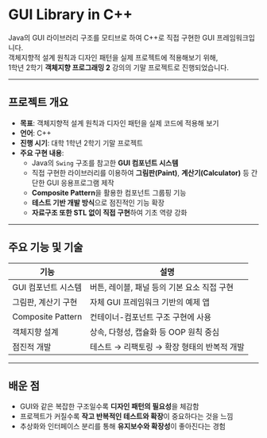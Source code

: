 # GUI Library in C++

Java의 GUI 라이브러리 구조를 모티브로 하여 C++로 직접 구현한 GUI 프레임워크입니다.  
객체지향적 설계 원칙과 디자인 패턴을 실제 프로젝트에 적용해보기 위해,  
1학년 2학기 **객체지향 프로그래밍 2** 강의의 기말 프로젝트로 진행되었습니다.

---

## 프로젝트 개요

- **목표**: 객체지향적 설계 원칙과 디자인 패턴을 실제 코드에 적용해 보기
- **언어**: C++
- **진행 시기**: 대학 1학년 2학기 기말 프로젝트
- **주요 구현 내용**:
  - Java의 `Swing` 구조를 참고한 **GUI 컴포넌트 시스템**
  - 직접 구현한 라이브러리를 이용하여 **그림판(Paint)**, **계산기(Calculator)** 등 간단한 GUI 응용프로그램 제작
  - **Composite Pattern**을 활용한 컴포넌트 그룹핑 기능
  - **테스트 기반 개발 방식**으로 점진적인 기능 확장
  - **자료구조 또한 STL 없이 직접 구현**하여 기초 역량 강화

---

## 주요 기능 및 기술

| 기능 | 설명 |
|------|------|
| GUI 컴포넌트 시스템 | 버튼, 레이블, 패널 등의 기본 요소 직접 구현 |
| 그림판, 계산기 구현 | 자체 GUI 프레임워크 기반의 예제 앱 |
| Composite Pattern | 컨테이너-컴포넌트 구조 구현에 사용 |
| 객체지향 설계 | 상속, 다형성, 캡슐화 등 OOP 원칙 중심 |
| 점진적 개발 | 테스트 → 리팩토링 → 확장 형태의 반복적 개발 |

---

## 배운 점

- GUI와 같은 복잡한 구조일수록 **디자인 패턴의 필요성**을 체감함
- 프로젝트가 커질수록 **작고 반복적인 테스트와 확장**이 중요하다는 것을 느낌
- 추상화와 인터페이스 분리를 통해 **유지보수와 확장성**이 좋아진다는 경험
